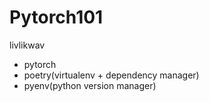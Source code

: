 # Pytorch101

livlikwav

- pytorch
- poetry(virtualenv + dependency manager)
- pyenv(python version manager)


